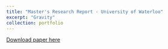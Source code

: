 ```yaml
---
title: "Master's Research Report - University of Waterloo"
excerpt: "Gravity"
collection: portfolio
---
```


[Download paper here](http://academicpages.github.io/files/JPMResearchReport.pdf)

